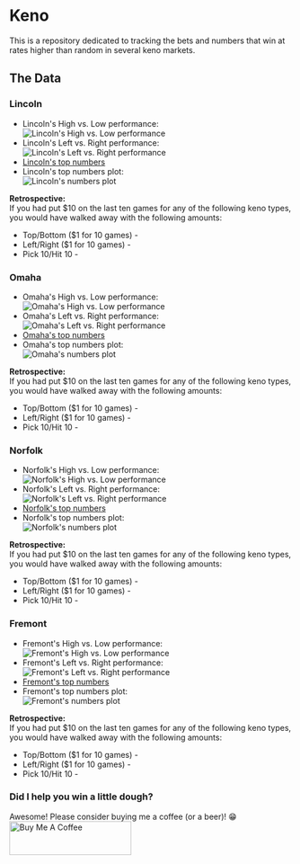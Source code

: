 # Keno  

This is a repository dedicated to tracking the bets and numbers that win at rates higher than random in several keno markets.

## The Data  

### Lincoln  

 - Lincoln's High vs. Low performance:  
 ![Lincoln's High vs. Low performance](https://github.com/azdaly/Keno/blob/main/data/output/lincoln_top_vs_bottom.png)
 - Lincoln's Left vs. Right performance:  
 ![Lincoln's Left vs. Right performance](https://github.com/azdaly/Keno/blob/main/data/output/lincoln_left_vs_right.png)
 - [Lincoln's top numbers](https://github.com/azdaly/Keno/blob/main/data/output/Lincoln_top_numbers.txt)
 - Lincoln's top numbers plot:  
 ![Lincoln's numbers plot](https://github.com/azdaly/Keno/blob/main/data/output/lincoln_top_numbers.png)
 
 **Retrospective:**  
 If you had put $10 on the last ten games for any of the following keno types, you would have walked away with the following amounts:
  - Top/Bottom ($1 for 10 games) - 
  - Left/Right ($1 for 10 games) - 
  - Pick 10/Hit 10 - 
 
### Omaha  

 - Omaha's High vs. Low performance:  
 ![Omaha's High vs. Low performance](https://github.com/azdaly/Keno/blob/main/data/output/omaha_top_vs_bottom.png)
 - Omaha's Left vs. Right performance:  
 ![Omaha's Left vs. Right performance](https://github.com/azdaly/Keno/blob/main/data/output/omaha_left_vs_right.png)
 - [Omaha's top numbers](https://github.com/azdaly/Keno/blob/main/data/output/Omaha_top_numbers.txt)
 - Omaha's top numbers plot:  
 ![Omaha's numbers plot](https://github.com/azdaly/Keno/blob/main/data/output/omaha_top_numbers.png)

 **Retrospective:**  
 If you had put $10 on the last ten games for any of the following keno types, you would have walked away with the following amounts:
  - Top/Bottom ($1 for 10 games) - 
  - Left/Right ($1 for 10 games) - 
  - Pick 10/Hit 10 - 
  
### Norfolk  

 - Norfolk's High vs. Low performance:  
 ![Norfolk's High vs. Low performance](https://github.com/azdaly/Keno/blob/main/data/output/norfolk_top_vs_bottom.png)
 - Norfolk's Left vs. Right performance:  
 ![Norfolk's Left vs. Right performance](https://github.com/azdaly/Keno/blob/main/data/output/norfolk_left_vs_right.png)
 - [Norfolk's top numbers](https://github.com/azdaly/Keno/blob/main/data/output/Norfolk_top_numbers.txt)
 - Norfolk's top numbers plot:  
 ![Norfolk's numbers plot](https://github.com/azdaly/Keno/blob/main/data/output/norfolk_top_numbers.png)

 **Retrospective:**  
 If you had put $10 on the last ten games for any of the following keno types, you would have walked away with the following amounts:
  - Top/Bottom ($1 for 10 games) - 
  - Left/Right ($1 for 10 games) - 
  - Pick 10/Hit 10 - 
  
### Fremont  

 - Fremont's High vs. Low performance:  
 ![Fremont's High vs. Low performance](https://github.com/azdaly/Keno/blob/main/data/output/fremont_top_vs_bottom.png)
 - Fremont's Left vs. Right performance:  
 ![Fremont's Left vs. Right performance](https://github.com/azdaly/Keno/blob/main/data/output/fremont_left_vs_right.png)
 - [Fremont's top numbers](https://github.com/azdaly/Keno/blob/main/data/output/Fremont_top_numbers.txt)
 - Fremont's top numbers plot:  
 ![Fremont's numbers plot](https://github.com/azdaly/Keno/blob/main/data/output/fremont_top_numbers.png)

 **Retrospective:**  
 If you had put $10 on the last ten games for any of the following keno types, you would have walked away with the following amounts:
  - Top/Bottom ($1 for 10 games) - 
  - Left/Right ($1 for 10 games) - 
  - Pick 10/Hit 10 -  

### Did I help you win a little dough?  

Awesome! Please consider buying me a coffee (or a beer)! 😁  
<a href="https://www.buymeacoffee.com/azdaly" target="_blank"><img src="https://cdn.buymeacoffee.com/buttons/v2/default-black.png" alt="Buy Me A Coffee" style="height: 60px !important;width: 217px !important;" ></a>
